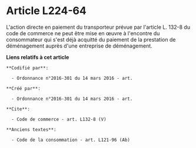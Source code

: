 # Article L224-64

L'action directe en paiement du transporteur prévue par l'article L. 132-8 du code de commerce ne peut être mise en œuvre à
l'encontre du consommateur qui s'est déjà acquitté du paiement de la prestation de déménagement auprès d'une entreprise de
déménagement.

**Liens relatifs à cet article**

	**Codifié par**:

	  - Ordonnance n°2016-301 du 14 mars 2016 - art.

	**Créé par**:

	  - Ordonnance n°2016-301 du 14 mars 2016 - art.

	**Cite**:

	  - Code de commerce - art. L132-8 (V)

	**Anciens textes**:

	  - Code de la consommation - art. L121-96 (Ab)
